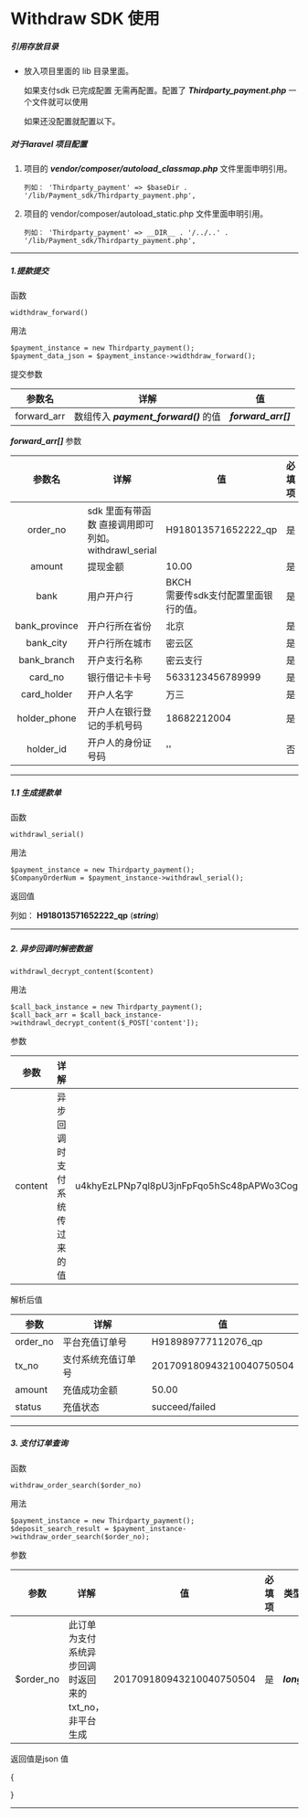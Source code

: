 # Withdraw SDK 使用

#####  引用存放目录

- 放入项目里面的 lib 目录里面。

  如果支付sdk 已完成配置 无需再配置。配置了 ***Thirdparty_payment.php*** 一个文件就可以使用

  如果还没配置就配置以下。

##### 对于laravel 项目配置

1. 项目的 ***vendor/composer/autoload_classmap.php*** 文件里面申明引用。

   ```
   列如： 'Thirdparty_payment' => $baseDir . '/lib/Payment_sdk/Thirdparty_payment.php',
   ```

2. 项目的 vendor/composer/autoload_static.php 文件里面申明引用。

   ```
   列如： 'Thirdparty_payment' => __DIR__ . '/../..' . '/lib/Payment_sdk/Thirdparty_payment.php',
   ```

------

##### 1.提款提交

函数

```
widthdraw_forward()
```

用法

```
$payment_instance = new Thirdparty_payment();
$payment_data_json = $payment_instance->widthdraw_forward();
```

提交参数

| 参数名         | 详解                              | 值                   |
| ----------- | ------------------------------- | ------------------- |
| forward_arr | 数组传入 ***payment_forward()*** 的值 | ***forward_arr[]*** |

***forward_arr[]***  参数

|      参数名      | 详解                                     | 值                         | 必填项  | 类型           |
| :-----------: | -------------------------------------- | ------------------------- | ---- | ------------ |
|   order_no    | sdk 里面有带函数 直接调用即可 列如。 withdrawl_serial | H918013571652222_qp       | 是    | ***string*** |
|    amount     | 提现金额                                   | 10.00                     | 是    | ***float***  |
|     bank      | 用户开户行                                  | BKCH<br>需要传sdk支付配置里面银行的值。 | 是    | ***string*** |
| bank_province | 开户行所在省份                                | 北京                        | 是    | ***string*** |
|   bank_city   | 开户行所在城市                                | 密云区                       | 是    | ***string*** |
|  bank_branch  | 开户支行名称                                 | 密云支行                      | 是    | ***string*** |
|    card_no    | 银行借记卡卡号                                | 5633123456789999          | 是    | ***long***   |
|  card_holder  | 开户人名字                                  | 万三                        | 是    | ***string*** |
| holder_phone  | 开户人在银行登记的手机号码                          | 18682212004               | 是    | ***int***    |
|   holder_id   | 开户人的身份证号码                              | ''                        | 否    | ***int***    |

----------



##### 1.1 生成提款单 

函数

```
withdrawl_serial()
```

用法

```
$payment_instance = new Thirdparty_payment();
$CompanyOrderNum = $payment_instance->withdrawl_serial();
```

返回值

列如： **H918013571652222_qp**  (***string***)

------

#####  

##### 2. 异步回调时解密数据

```
withdrawl_decrypt_content($content)
```

用法

```
$call_back_instance = new Thirdparty_payment();
$call_back_arr = $call_back_instance->withdrawl_decrypt_content($_POST['content']);
```

参数

| 参数      | 详解             | 值                                        |
| ------- | -------------- | ---------------------------------------- |
| content | 异步回调时支付系统传过来的值 | u4khyEzLPNp7ql8pU3jnFpFqo5hSc48pAPWo3CogRoZtA0SbT0UMavP7IgABat0Ukd8g2bqREs4/2X0MrIQy7gO6Re+GyshFxgNK81AzYOY4vBtVjSSgFz80noAHHrbm83FjsF61hxNTtiE+ELTH2Q== |

解析后值

| 参数       | 详解        | 值                        |
| -------- | --------- | ------------------------ |
| order_no | 平台充值订单号   | H918989777112076_qp      |
| tx_no    | 支付系统充值订单号 | 201709180943210040750504 |
| amount   | 充值成功金额    | 50.00                    |
| status   | 充值状态      | succeed/failed           |



------

##### 3. 支付订单查询

函数

```
withdraw_order_search($order_no)
```

用法

```
$payment_instance = new Thirdparty_payment();
$deposit_search_result = $payment_instance->withdraw_order_search($order_no);
```

参数

| 参数        | 详解                             | 值                        | 必填项  | 类型         |
| --------- | ------------------------------ | ------------------------ | ---- | ---------- |
| $order_no | 此订单为支付系统异步回调时返回来的 txt_no，非平台生成 | 201709180943210040750504 | 是    | ***long*** |

返回值是json 值

{

}

------

##### 